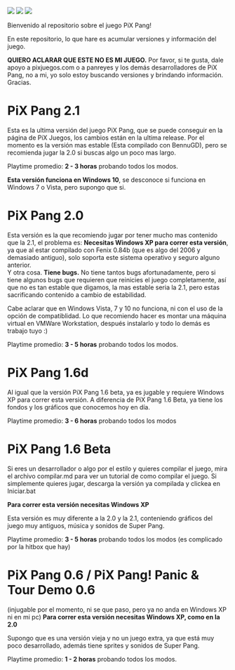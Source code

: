 ![](https://img.shields.io/github/downloads/tomiiiiiiiii/pixpang/total) ![](https://img.shields.io/github/last-commit/tomiiiiiiiii/pixpang) ![](https://img.shields.io/github/release-date/tomiiiiiiiii/pixpang)

Bienvenido al repositorio sobre el juego PiX Pang!

En este repositorio, lo que hare es acumular versiones y información del juego.

**QUIERO ACLARAR QUE ESTE NO ES MI JUEGO.** Por favor, si te gusta, dale apoyo a pixjuegos.com o a panreyes y los demás desarrolladores de PiX Pang, no a mi, yo solo estoy buscando versiones y brindando información. Gracias.



# PiX Pang 2.1
Esta es la ultima versión del juego PiX Pang, que se puede conseguir en la página de PiX Juegos, los cambios están en la ultima release.
Por el momento es la versión mas estable (Esta compilado con BennuGD), pero se recomienda jugar la 2.0 si buscas algo un poco mas largo.

Playtime promedio: **2 - 3 horas** probando todos los modos.

**Esta versión funciona en Windows 10**, se desconoce si funciona en Windows 7 o Vista, pero supongo que si.

# PiX Pang 2.0
Esta versión es la que recomiendo jugar por tener mucho mas contenido que la 2.1, el problema es:
**Necesitas Windows XP para correr esta versión**, ya que al estar compilado con Fenix 0.84b (que es algo del 2006 y demasiado antiguo), solo soporta este sistema operativo y seguro alguno anterior.  
Y otra cosa.
**Tiene bugs.**
No tiene tantos bugs afortunadamente, pero si tiene algunos bugs que requieren que reinicies el juego completamente, así que no es tan estable que digamos, la mas estable seria la 2.1, pero estas sacrificando contenido a cambio de estabilidad.

Cabe aclarar que en Windows Vista, 7 y 10 no funciona, ni con el uso de la opción de compatiblidad.
Lo que recomiendo hacer es montar una máquina virtual en VMWare Workstation, después instalarlo y todo lo demás es trabajo tuyo :)

Playtime promedio: **3 - 5 horas** probando todos los modos.

# PiX Pang 1.6d
Al igual que la versión PiX Pang 1.6 beta, ya es jugable y requiere Windows XP para correr esta versión.
A diferencia de PiX Pang 1.6 Beta, ya tiene los fondos y los gráficos que conocemos hoy en día.

Playtime promedio: **3 - 6 horas** probando todos los modos

# PiX Pang 1.6 Beta
Si eres un desarrollador o algo por el estilo y quieres compilar el juego, mira el archivo compilar.md para ver un tutorial de como compilar el juego.
Si simplemente quieres jugar, descarga la versión ya compilada y clickea en Iniciar.bat

**Para correr esta versión necesitas Windows XP**

Esta versión es muy diferente a la 2.0 y la 2.1, conteniendo gráficos del juego muy antiguos, música y sonidos de Super Pang.

Playtime promedio: **3 - 5 horas** probando todos los modos (es complicado por la hitbox que hay)


# PiX Pang 0.6 / PiX Pang! Panic & Tour Demo 0.6
(injugable por el momento, ni se que paso, pero ya no anda en Windows XP ni en mi pc)
**Para correr esta versión necesitas Windows XP, como en la 2.0**

Supongo que es una versión vieja y no un juego extra, ya que está muy poco desarrollado, además tiene sprites y sonidos de Super Pang.

Playtime promedio: **1 - 2 horas** probando todos los modos.
